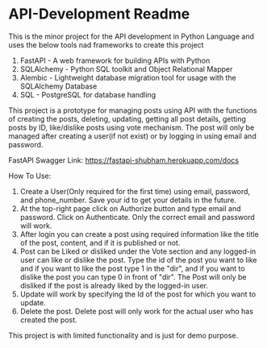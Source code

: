 # API-Development Readme

This is the minor project for the API development in Python Language and uses the below tools nad frameworks to create this project
1. FastAPI - A web framework for building APIs with Python
2. SQLAlchemy - Python SQL toolkit and Object Relational Mapper
3. Alembic -  Lightweight database migration tool for usage with the SQLAlchemy Database
4. SQL - PostgreSQL for database handling

This project is a prototype for managing posts using API with the functions of creating the posts, deleting, updating, getting all post details, getting posts by ID, like/dislike posts using vote mechanism. The post will only be managed after creating a user(if not exist) or by logging in using email and password.

FastAPI Swagger Link: https://fastapi-shubham.herokuapp.com/docs

How To Use:
1. Create a User(Only required for the first time) using email, password, and phone_number. Save your id to get your details in the future. 
2. At the top-right page click on Authorize button and type email and password. Click on Authenticate. Only the correct email and password will work.
3. After login you can create a post using required information like the title of the post, content, and if it is published or not.
4. Post can be Liked or disliked under the Vote section and any logged-in user can like or dislike the post. Type the id of the post you want to like and if you want to like the post type 1 in the "dir", and if you want to dislike the post you can type 0 in front of "dir". The Post will only be disliked if the post is already liked by the logged-in user.
4. Update will work by specifying the Id of the post for which you want to update.
5. Delete the post. Delete post will only work for the actual user who has created the post.

This project is with limited functionality and is just for demo purpose.
